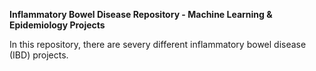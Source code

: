 **Inflammatory Bowel Disease Repository - Machine Learning & Epidemiology Projects**

In this repository, there are severy different inflammatory bowel disease (IBD) projects. 

